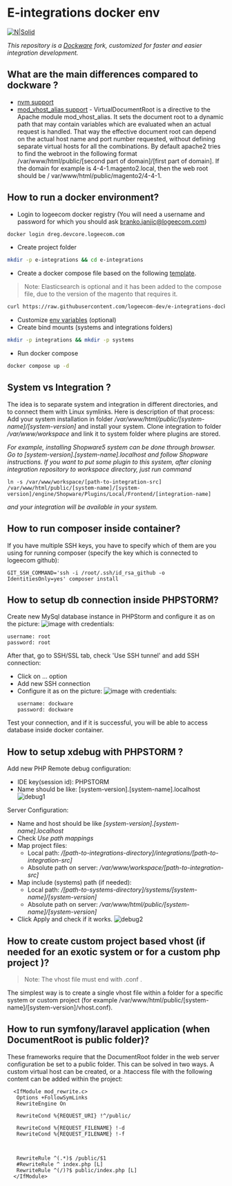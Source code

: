 # E-integrations docker env

[![N|Solid](https://logeecom.com/wp-content/uploads/2016/09/logo-original.png)](https://logeecom.com/)

 _This repository is a [Dockware](https://docs.dockware.io/) fork, customized for faster and easier integration development._

## What are the main differences compared to dockware ?
- [nvm support](https://github.com/nvm-sh/nvm) 
- [mod_vhost_alias support](https://httpd.apache.org/docs/2.4/mod/mod_vhost_alias.html#virtualdocumentroot) - VirtualDocumentRoot is a directive to the Apache module mod_vhost_alias. It sets the document root to a dynamic path that may contain variables which are evaluated when an actual request is handled. That way the effective document root can depend on the actual host name and port number requested, without defining separate virtual hosts for all the combinations. By default apache2 tries to find the webroot in the following format /var/www/html/public/[second part of domain]/[first part of domain]. If the domain for example is 4-4-1.magento2.local, then the web root should be / var/www/html/public/magento2/4-4-1.

## How to run a docker environment?
- Login to logeecom docker registry (You will need a username and password for which you should ask branko.janjic@logeecom.com)
```sh
docker login dreg.devcore.logeecom.com
```
- Create project folder 
```sh
mkdir -p e-integrations && cd e-integrations
```
- Create a docker compose file based on the following [template](https://github.com/logeecom-dev/e-integrations-docker-env/blob/main/docker-compose.dist). 
 > Note: Elasticsearch is optional and it has been added to the compose file, due to the version of the magento that requires it.
 ```sh
curl https://raw.githubusercontent.com/logeecom-dev/e-integrations-docker-env/main/docker-compose.dist?token=GHSAT0AAAAAABW23OWPAX6RY4EFBUOILMO4YW2KWGA -o docker-compose.yml
```
- Customize [env variables](https://docs.dockware.io/features/environment-variables) (optional)
- Create bind mounts (systems and integrations folders) 
```sh
mkdir -p integrations && mkdir -p systems
```
- Run docker compose
 ```sh
docker compose up -d
```
## System vs Integration ? 
The idea is to separate system and integration in different directories, and to connect them with Linux symlinks. Here is description of that process:
Add your system installation in folder */var/www/html/public/[system-name]/[system-version]* and install your system.
Clone integration to folder */var/www/workspace* and link it to system folder where plugins are stored.

*For example, installing Shopware5 system can be done through browser. Go to [system-version].[system-name].localhost and follow Shopware instructions.
If you want to put some plugin to this system, after cloning integration repository to workspace directory, just run command*
```
ln -s /var/www/workspace/[path-to-integration-src] /var/www/html/public/[system-name]/[system-version]/engine/Shopware/Plugins/Local/Frontend/[integration-name]
```
*and your integration will be available in your system.*

## How to run composer inside container?
If you have multiple SSH keys, you have to specify which of them are you using for running composer (specify the key which is connected to logeecom github):
```
GIT_SSH_COMMAND='ssh -i /root/.ssh/id_rsa_github -o IdentitiesOnly=yes' composer install
```

## How to setup db connection inside PHPSTORM?
Create new MySql database instance in PHPStorm and configure it as on the picture:
![image](https://user-images.githubusercontent.com/88436311/175286964-843a0505-7ae9-42ae-8ba0-28ef42daf05a.png)
with credentials:
```
username: root
password: root
```
After that, go to SSH/SSL tab, check 'Use SSH tunnel' and add SSH connection:
- Click on ... option
- Add new SSH connection
- Configure it as on the picture:
  ![image](https://user-images.githubusercontent.com/88436311/175287940-1b3dc4ab-1c8f-49bf-9293-aa7f10a55a23.png)
  with credentials:
  ```
  username: dockware
  password: dockware
  ```
Test your connection, and if it is successful, you will be able to access database inside docker container.
## How to setup xdebug with PHPSTORM ?

Add new PHP Remote debug configuration:
- IDE key(session id): PHPSTORM
- Name should be like: [system-version].[system-name].localhost
![debug1](https://user-images.githubusercontent.com/101107199/180241407-05108d2b-514a-4d4a-a110-79c26f43a39c.png)

Server Configuration:
- Name and host should be like *[system-version].[system-name].localhost*
- Check *Use path mappings*
- Map project files:
  - Local path: */[path-to-integrations-directory]/integrations/[path-to-integration-src]*
  - Absolute path on server: */var/www/workspace/[path-to-integration-src]*
- Map include (systems) path (if needed):
  - Local path: */[path-to-systems-directory]/systems/[system-name]/[system-version]*
  - Absolute path on server: */var/www/html/public/[system-name]/[system-version]*
- Click Apply and check if it works.
![debug2](https://user-images.githubusercontent.com/101107199/180241456-73479384-e2d6-46f4-a27a-609d563117f3.png)

## How to create custom project based vhost (if needed for an exotic system or for a custom php project )?
 > Note: The vhost file must end with .conf .

The simplest way is to create a single vhost file within a folder for a specific system or custom project (for example /var/www/html/public/[system-name]/[system-version]/vhost.conf).

## How to run symfony/laravel application (when DocumentRoot is public folder)? 
These frameworks require that the DocumentRoot folder in the web server configuration be set to a public folder. This can be solved in two ways. A custom virtual host can be created, or a .htaccess file with the following content can be added within the project:
      
      <IfModule mod_rewrite.c>
       Options +FollowSymLinks
       RewriteEngine On

       RewriteCond %{REQUEST_URI} !^/public/

       RewriteCond %{REQUEST_FILENAME} !-d
       RewriteCond %{REQUEST_FILENAME} !-f



       RewriteRule ^(.*)$ /public/$1
       #RewriteRule ^ index.php [L]
       RewriteRule ^(/)?$ public/index.php [L]
      </IfModule>

